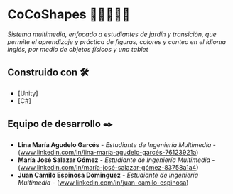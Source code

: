 # CoCoShapes 🎨🔺🔢👩‍🏫

_Sistema multimedia, enfocado a estudiantes de jardín y transición, que permite el aprendizaje y práctica de figuras, colores y conteo en el idioma inglés, por medio de objetos físicos y una tablet_

## Construido con 🛠️

* [Unity]
* [C#]

## Equipo de desarrollo ✒️

* **Lina María Agudelo Garcés** - *Estudiante de Ingeniería Multimedia* - (www.linkedin.com/in/lina-maría-agudelo-garcés-76123921a)
* **María José Salazar Gómez** - *Estudiante de Ingeniería Multimedia* - (www.linkedin.com/in/maría-josé-salazar-gómez-83758a1a4)
* **Juan Camilo Espinosa Dominguez** - *Estudiante de Ingeniería Multimedia* - (www.linkedin.com/in/juan-camilo-espinosa)

